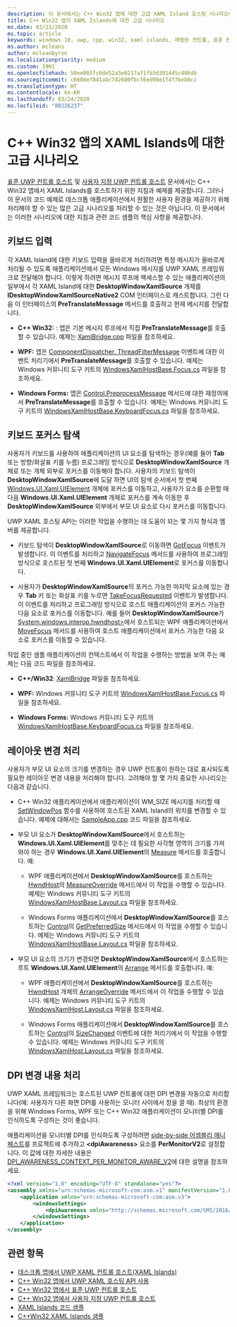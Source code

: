 ```yaml
---
description: 이 문서에서는 C++ Win32 앱에 대한 고급 XAML Island 호스팅 시나리오에 대해 설명합니다.
title: C++ Win32 앱의 XAML Islands에 대한 고급 시나리오
ms.date: 03/23/2020
ms.topic: article
keywords: windows 10, uwp, cpp, win32, xaml islands, 래핑된 컨트롤, 표준 컨트롤
ms.author: mcleans
author: mcleanbyron
ms.localizationpriority: medium
ms.custom: 19H1
ms.openlocfilehash: 50ee005fc0de52a3e0217a71fb3d391445c486db
ms.sourcegitcommit: c660def841abc742600fbcf6ed98e1f4f7beb8cc
ms.translationtype: HT
ms.contentlocale: ko-KR
ms.lasthandoff: 03/24/2020
ms.locfileid: "80226237"
---
```

# <a name="advanced-scenarios-for-xaml-islands-in-c-win32-apps"></a>C++ Win32 앱의 XAML Islands에 대한 고급 시나리오

[표준 UWP 컨트롤 호스트](host-standard-control-with-xaml-islands-cpp.md) 및 [사용자 지정 UWP 컨트롤 호스트](host-custom-control-with-xaml-islands-cpp.md) 문서에서는 C++ Win32 앱에서 XAML Islands를 호스트하기 위한 지침과 예제를 제공합니다. 그러나 이 문서의 코드 예제로 데스크톱 애플리케이션에서 원활한 사용자 환경을 제공하기 위해 처리해야 할 수 있는 많은 고급 시나리오를 처리할 수 있는 것은 아닙니다. 이 문서에서는 이러한 시나리오에 대한 지침과 관련 코드 샘플의 핵심 사항을 제공합니다.

## <a name="keyboard-input"></a>키보드 입력

각 XAML Island에 대한 키보드 입력을 올바르게 처리하려면 특정 메시지가 올바르게 처리될 수 있도록 애플리케이션에서 모든 Windows 메시지를 UWP XAML 프레임워크로 전달해야 합니다. 이렇게 하려면 메시지 루프에 액세스할 수 있는 애플리케이션의 일부에서 각 XAML Island에 대한 **DesktopWindowXamlSource** 개체를 **IDesktopWindowXamlSourceNative2** COM 인터페이스로 캐스트합니다. 그런 다음 이 인터페이스의 **PreTranslateMessage** 메서드를 호출하고 현재 메시지를 전달합니다.

  * **C++ Win32:** : 앱은 기본 메시지 루프에서 직접 **PreTranslateMessage**를 호출할 수 있습니다. 예제는 [XamlBridge.cpp](https://github.com/microsoft/Xaml-Islands-Samples/blob/master/Samples/Win32/SampleCppApp/XamlBridge.cpp#L16) 파일을 참조하세요.

  * **WPF:** 앱은 [ComponentDispatcher. ThreadFilterMessage](https://docs.microsoft.com/dotnet/api/system.windows.interop.componentdispatcher.threadfiltermessage) 이벤트에 대한 이벤트 처리기에서 **PreTranslateMessage**를 호출할 수 있습니다. 예제는 Windows 커뮤니티 도구 키트의 [WindowsXamlHostBase.Focus.cs](https://github.com/windows-toolkit/Microsoft.Toolkit.Win32/blob/master/Microsoft.Toolkit.Wpf.UI.XamlHost/WindowsXamlHostBase.Focus.cs#L177) 파일을 참조하세요.

  * **Windows Forms:** 앱은 [Control.PreprocessMessage](https://docs.microsoft.com/dotnet/api/system.windows.forms.control.preprocessmessage) 메서드에 대한 재정의에서 **PreTranslateMessage**를 호출할 수 있습니다. 예제는 Windows 커뮤니티 도구 키트의 [WindowsXamlHostBase.KeyboardFocus.cs](https://github.com/windows-toolkit/Microsoft.Toolkit.Win32/blob/master/Microsoft.Toolkit.Forms.UI.XamlHost/WindowsXamlHostBase.KeyboardFocus.cs#L100) 파일을 참조하세요.

## <a name="keyboard-focus-navigation"></a>키보드 포커스 탐색

사용자가 키보드를 사용하여 애플리케이션의 UI 요소를 탐색하는 경우(예를 들어 **Tab** 또는 방향/화살표 키를 누름) 프로그래밍 방식으로 **DesktopWindowXamlSource** 개체로 또는 개체 외부로 포커스를 이동해야 합니다. 사용자의 키보드 탐색이 **DesktopWindowXamlSource**에 도달 하면 UI의 탐색 순서에서 첫 번째 [Windows.UI.Xaml.UIElement](https://docs.microsoft.com/uwp/api/windows.ui.xaml.uielement) 개체에 포커스를 이동하고, 사용자가 요소를 순환할 때 다음 **Windows.UI.Xaml.UIElement** 개체로 포커스를 계속 이동한 후 **DesktopWindowXamlSource** 외부에서 부모 UI 요소로 다시 포커스를 이동합니다.  

UWP XAML 호스팅 API는 이러한 작업을 수행하는 데 도움이 되는 몇 가지 형식과 멤버를 제공합니다.

* 키보드 탐색이 **DesktopWindowXamlSource**로 이동하면 [GotFocus](https://docs.microsoft.com/uwp/api/windows.ui.xaml.hosting.desktopwindowxamlsource.gotfocus) 이벤트가 발생합니다. 이 이벤트를 처리하고 [NavigateFocus](https://docs.microsoft.com/uwp/api/windows.ui.xaml.hosting.desktopwindowxamlsource.navigatefocus) 메서드를 사용하여 프로그래밍 방식으로 호스트된 첫 번째 **Windows.UI.Xaml.UIElement**로 포커스를 이동합니다.

* 사용자가 **DesktopWindowXamlSource**의 포커스 가능한 마지막 요소에 있는 경우 **Tab** 키 또는 화살표 키를 누르면 [TakeFocusRequested](https://docs.microsoft.com/uwp/api/windows.ui.xaml.hosting.desktopwindowxamlsource.takefocusrequested) 이벤트가 발생합니다. 이 이벤트를 처리하고 프로그래밍 방식으로 호스트 애플리케이션의 포커스 가능한 다음 요소로 포커스를 이동합니다. 예를 들어 **DesktopWindowXamlSource**가 [System.windows.interop.hwndhost>](https://docs.microsoft.com/dotnet/api/system.windows.interop.hwndhost)에서 호스트되는 WPF 애플리케이션에서 [MoveFocus](https://docs.microsoft.com/dotnet/api/system.windows.frameworkelement.movefocus) 메서드를 사용하여 호스트 애플리케이션에서 포커스 가능한 다음 요소로 포커스를 이동할 수 있습니다.

작업 중인 샘플 애플리케이션의 컨텍스트에서 이 작업을 수행하는 방법을 보여 주는 예제는 다음 코드 파일을 참조하세요.

  * **C++/Win32**: [XamlBridge](https://github.com/microsoft/Xaml-Islands-Samples/blob/master/Samples/Win32/SampleCppApp/XamlBridge.cpp) 파일을 참조하세요.

  * **WPF:** Windows 커뮤니티 도구 키트의 [WindowsXamlHostBase.Focus.cs](https://github.com/windows-toolkit/Microsoft.Toolkit.Win32/blob/master/Microsoft.Toolkit.Wpf.UI.XamlHost/WindowsXamlHostBase.Focus.cs) 파일을 참조하세요.  

  * **Windows Forms:** Windows 커뮤니티 도구 키트의 [WindowsXamlHostBase.KeyboardFocus.cs](https://github.com/windows-toolkit/Microsoft.Toolkit.Win32/blob/master/Microsoft.Toolkit.Forms.UI.XamlHost/WindowsXamlHostBase.KeyboardFocus.cs) 파일을 참조하세요.

## <a name="handle-layout-changes"></a>레이아웃 변경 처리

사용자가 부모 UI 요소의 크기를 변경하는 경우 UWP 컨트롤이 원하는 대로 표시되도록 필요한 레이아웃 변경 내용을 처리해야 합니다. 고려해야 할 몇 가지 중요한 시나리오는 다음과 같습니다.

* C++ Win32 애플리케이션에서 애플리케이션이 WM_SIZE 메시지를 처리할 때 [SetWindowPos](https://docs.microsoft.com/windows/desktop/api/winuser/nf-winuser-setwindowpos) 함수를 사용하여 호스트된 XAML Island의 위치를 변경할 수 있습니다. 예제에 대해서는 [SampleApp.cpp](https://github.com/microsoft/Xaml-Islands-Samples/blob/master/Samples/Win32/SampleCppApp/SampleApp.cpp#L170) 코드 파일을 참조하세요.

* 부모 UI 요소가 **DesktopWindowXamlSource**에서 호스트하는 **Windows.UI.Xaml.UIElement**를 맞추는 데 필요한 사각형 영역의 크기를 가져와야 하는 경우 **Windows.UI.Xaml.UIElement**의 [Measure](https://docs.microsoft.com/uwp/api/windows.ui.xaml.uielement.measure) 메서드를 호출합니다. 예:

    * WPF 애플리케이션에서 **DesktopWindowXamlSource**를 호스트하는 [HwndHost](https://docs.microsoft.com/dotnet/api/system.windows.interop.hwndhost)의 [MeasureOverride](https://docs.microsoft.com/dotnet/api/system.windows.frameworkelement.measureoverride) 메서드에서 이 작업을 수행할 수 있습니다. 예제는 Windows 커뮤니티 도구 키트의 [WindowsXamlHostBase.Layout.cs](https://github.com/windows-toolkit/Microsoft.Toolkit.Win32/blob/master/Microsoft.Toolkit.Wpf.UI.XamlHost/WindowsXamlHostBase.Layout.cs) 파일을 참조하세요.

    * Windows Forms 애플리케이션에서 **DesktopWindowXamlSource**를 호스트하는 [Control](https://docs.microsoft.com/dotnet/api/system.windows.forms.control)의 [GetPreferredSize](https://docs.microsoft.com/dotnet/api/system.windows.forms.control.getpreferredsize) 메서드에서 이 작업을 수행할 수 있습니다. 예제는 Windows 커뮤니티 도구 키트의 [WindowsXamlHostBase.Layout.cs](https://github.com/windows-toolkit/Microsoft.Toolkit.Win32/blob/master/Microsoft.Toolkit.Forms.UI.XamlHost/WindowsXamlHostBase.Layout.cs) 파일을 참조하세요.

* 부모 UI 요소의 크기가 변경되면 **DesktopWindowXamlSource**에서 호스트하는 루트 **Windows.UI.Xaml.UIElement**의 [Arrange](https://docs.microsoft.com/uwp/api/windows.ui.xaml.uielement.arrange) 메서드를 호출합니다. 예:

    * WPF 애플리케이션에서 **DesktopWindowXamlSource**를 호스트하는 [HwndHost](https://docs.microsoft.com/dotnet/api/system.windows.interop.hwndhost) 개체의 [ArrangeOverride](https://docs.microsoft.com/dotnet/api/system.windows.frameworkelement.arrangeoverride) 메서드에서 이 작업을 수행할 수 있습니다. 예제는 Windows 커뮤니티 도구 키트의 [WindowsXamlHost.Layout.cs](https://github.com/windows-toolkit/Microsoft.Toolkit.Win32/blob/master/Microsoft.Toolkit.Wpf.UI.XamlHost/WindowsXamlHostBase.Layout.cs) 파일을 참조하세요.

    * Windows Forms 애플리케이션에서 **DesktopWindowXamlSource**를 호스트하는 [Control](https://docs.microsoft.com/dotnet/api/system.windows.forms.control)의 [SizeChanged](https://docs.microsoft.com/dotnet/api/system.windows.forms.control.sizechanged) 이벤트에 대한 처리기에서 이 작업을 수행할 수 있습니다. 예제는 Windows 커뮤니티 도구 키트의 [WindowsXamlHost.Layout.cs](https://github.com/windows-toolkit/Microsoft.Toolkit.Win32/blob/master/Microsoft.Toolkit.Forms.UI.XamlHost/WindowsXamlHostBase.Layout.cs) 파일을 참조하세요.

## <a name="handle-dpi-changes"></a>DPI 변경 내용 처리

UWP XAML 프레임워크는 호스트된 UWP 컨트롤에 대한 DPI 변경을 자동으로 처리합니다(예: 사용자가 다른 화면 DPI를 사용하는 모니터 사이에서 창을 끌 때). 최상의 환경을 위해 Windows Forms, WPF 또는 C++ Win32 애플리케이션이 모니터별 DPI를 인식하도록 구성하는 것이 좋습니다.

애플리케이션을 모니터별 DPI를 인식하도록 구성하려면 [side-by-side 어셈블리 매니페스트](https://docs.microsoft.com/windows/desktop/SbsCs/application-manifests)를 프로젝트에 추가하고 **\<dpiAwareness\>** 요소를 **PerMonitorV2**로 설정합니다. 이 값에 대한 자세한 내용은 [DPI_AWARENESS_CONTEXT_PER_MONITOR_AWARE_V2](https://docs.microsoft.com/windows/desktop/hidpi/dpi-awareness-context)에 대한 설명을 참조하세요.

```xml
<?xml version="1.0" encoding="UTF-8" standalone="yes"?>
<assembly xmlns="urn:schemas-microsoft-com:asm.v1" manifestVersion="1.0">
    <application xmlns="urn:schemas-microsoft-com:asm.v3">
        <windowsSettings>
            <dpiAwareness xmlns="http://schemas.microsoft.com/SMI/2016/WindowsSettings">PerMonitorV2</dpiAwareness>
        </windowsSettings>
    </application>
</assembly>
```

## <a name="related-topics"></a>관련 항목

* [데스크톱 앱에서 UWP XAML 컨트롤 호스트(XAML Islands)](xaml-islands.md)
* [C++ Win32 앱에서 UWP XAML 호스팅 API 사용](using-the-xaml-hosting-api.md)
* [C++ Win32 앱에서 표준 UWP 컨트롤 호스트](host-standard-control-with-xaml-islands-cpp.md)
* [C++ Win32 앱에서 사용자 지정 UWP 컨트롤 호스트](host-custom-control-with-xaml-islands-cpp.md)
* [XAML Islands 코드 샘플](https://github.com/microsoft/Xaml-Islands-Samples)
* [C++Win32 XAML Islands 샘플](https://github.com/microsoft/Xaml-Islands-Samples/tree/master/Samples/Win32/SampleCppApp)
